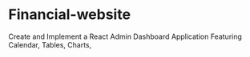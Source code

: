 # Financial-website
Create and Implement a React Admin Dashboard Application Featuring Calendar,  Tables, Charts,
